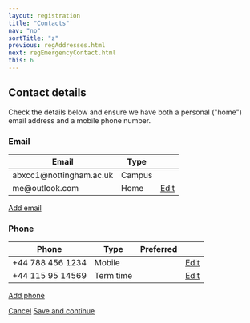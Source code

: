 ```yaml
---
layout: registration
title: "Contacts"
nav: "no"
sortTitle: "z"
previous: regAddresses.html
next: regEmergencyContact.html
this: 6
---
```


## Contact details

Check the details below and ensure we have both a personal ("home") email address and a mobile phone number.


<h3>Email</h3>

<table class="table table-striped notFullWidth">
  <thead>
    <tr>
      <th scope="col">Email</th>
      <th scope="col">Type</th>
      <th scope="col"></th>
    </tr>
  </thead>
  <tbody>
    <tr>
      <td>abxcc1@nottingham.ac.uk</td>
      <td>Campus</td>
      <td></td>
    </tr>
    <tr>
      <td>me@outlook.com</td>
      <td>Home</td>
      <td><a class="btn btn-outline-primary" href="#"><i class="fas fa-edit"></i> Edit</a></td>
    </tr>
  </tbody>
</table>

<a class="btn btn-outline-primary" href="#" style="margin-bottom:1.5em"><i class="fas fa-plus-square"></i> Add email</a>



<h3>Phone</h3>

<table class="table table-striped notFullWidth">
  <thead>
    <tr>
      <th scope="col">Phone</th>
      <th scope="col">Type</th>
      <th scope="col">Preferred</th>
      <th scope="col"></th>
    </tr>
  </thead>
  <tbody>
    <tr>
      <td>+44 788 456 1234</td>
      <td>Mobile</td>
      <td><i class="far fa-check-circle"></i></td>
      <td><a class="btn btn-outline-primary" href="#"><i class="fas fa-edit"></i> Edit</a></td>
    </tr>
    <tr>
      <td>+44 115 95 14569</td>
      <td>Term time</td>
      <td></td>
      <td><a class="btn btn-outline-primary" href="#"><i class="fas fa-edit"></i> Edit</a></td>
    </tr>
  </tbody>
</table>

<a class="btn btn-outline-primary" href="#" style="margin-bottom:1.5em"><i class="fas fa-plus-square"></i> Add phone</a>



<div id="buttons">
  <a class="btn btn-outline-secondary" href="{{page.previous}}">Cancel</a>
  <a class="btn btn-primary" type="submit" href="{{page.next}}">Save and continue</a>
</div>
